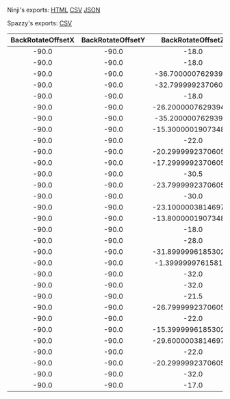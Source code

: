Ninji's exports: [HTML](https://wuffs.org/acnh/bcsv_140/html/CharaMakeHairStyleParam.html) [CSV](https://wuffs.org/acnh/bcsv_140/csv/CharaMakeHairStyleParam.csv) [JSON](https://wuffs.org/acnh/bcsv_140/json/CharaMakeHairStyleParam.json)

Spazzy's exports: [CSV](JSON)

| BackRotateOffsetX | BackRotateOffsetY | BackRotateOffsetZ | BackTransOffsetX | BackTransOffsetY | BackTransOffsetZ | FrontRotateOffsetX | FrontRotateOffsetY | FrontRotateOffsetZ | FrontTransOffsetX | FrontTransOffsetY | FrontTransOffsetZ | LeftRotateOffsetX | LeftRotateOffsetY | LeftRotateOffsetZ | LeftTransOffsetX | LeftTransOffsetY | LeftTransOffsetZ | PeakRotateOffsetX | PeakRotateOffsetY | PeakRotateOffsetZ | PeakTransOffsetX | PeakTransOffsetY | PeakTransOffsetZ | RightRotateOffsetX | RightRotateOffsetY | RightRotateOffsetZ | RightTransOffsetX | RightTransOffsetY | RightTransOffsetZ | TopRotateOffsetX | TopRotateOffsetY | TopRotateOffsetZ | TopTransOffsetX | TopTransOffsetY | TopTransOffsetZ | UniqueID | CapResName | InvisibleEarL | InvisibleEarR | Label | Name | ResName |
|:--:|:--:|:--:|:--:|:--:|:--:|:--:|:--:|:--:|:--:|:--:|:--:|:--:|:--:|:--:|:--:|:--:|:--:|:--:|:--:|:--:|:--:|:--:|:--:|:--:|:--:|:--:|:--:|:--:|:--:|:--:|:--:|:--:|:--:|:--:|:--:|:--:|:--:|:--:|:--:|:--:|:--:|:--:|
| -90.0 | -90.0 | -18.0 | 6.050000190734863 | -1.5099999904632568 | 0.0 | -90.0 | -90.0 | 0.0 | 6.199999809265137 | 0.4000000059604645 | 0.0 | 227.0 | 178.0 | 88.0 | 5.25 | -0.44999998807907104 | 2.380000114440918 | -90.0 | -90.0 | -2.799999952316284 | 6.300000190734863 | -0.30000001192092896 | 0.0 | 227.0 | 2.0 | 88.0 | 5.25 | -0.44999998807907104 | -2.5399999618530273 | -90.0 | -90.0 | -2.799999952316284 | 5.949999809265137 | -0.30000001192092896 | 0.0 | 0 | '' | 0 | 0 | 'HairStyle0' | 'HairStyle0' | 'PlayerHair00' | 
| -90.0 | -90.0 | -18.0 | 6.050000190734863 | -1.5099999904632568 | 0.0 | -90.0 | -90.0 | 0.0 | 6.199999809265137 | 0.9599999785423279 | 0.0 | 220.0 | 190.0 | 88.0 | 5.579999923706055 | 0.3100000023841858 | 2.0899999141693115 | -90.0 | -90.0 | 0.0 | 6.300000190734863 | 0.029999999329447746 | 0.0 | 220.0 | -10.0 | 88.0 | 5.639999866485596 | 0.3100000023841858 | -2.140000104904175 | -90.0 | -90.0 | -2.799999952316284 | 6.0 | -0.30000001192092896 | 0.0 | 1 | '' | 0 | 0 | 'HairStyle1' | 'HairStyle1' | 'PlayerHair01' | 
| -90.0 | -90.0 | -36.70000076293945 | 6.570000171661377 | -1.9500000476837158 | 0.0 | -90.0 | -90.0 | 0.0 | 6.199999809265137 | 1.899999976158142 | 0.0 | 237.0 | 178.0 | 88.0 | 5.25 | -0.44999998807907104 | 2.8499999046325684 | -90.0 | -90.0 | 0.0 | 7.239999771118164 | 0.27000001072883606 | 0.0 | 237.0 | 2.0 | 88.0 | 5.25 | -0.44999998807907104 | -2.930000066757202 | -90.0 | -90.0 | -8.600000381469727 | 6.75 | -0.30000001192092896 | 0.0 | 2 | '' | 1 | 1 | 'HairStyle2' | 'HairStyle2' | 'PlayerHair02' | 
| -90.0 | -90.0 | -32.79999923706055 | 5.71999979019165 | -2.380000114440918 | 0.0 | -90.0 | -90.0 | 0.0 | 6.199999809265137 | 1.5800000429153442 | 0.0 | 230.0 | 160.0 | 88.0 | 5.25 | -1.25 | 2.5 | -90.0 | -90.0 | -18.399999618530273 | 6.269999980926514 | -1.1399999856948853 | 0.0 | 230.0 | 20.0 | 88.0 | 5.25 | -1.25 | -2.5999999046325684 | -90.0 | -90.0 | -34.0 | 5.420000076293945 | -2.0999999046325684 | 0.0 | 3 | 'PlayerHairCap03' | 0 | 0 | 'HairStyle3' | 'HairStyle3' | 'PlayerHair03' | 
| -90.0 | -90.0 | -18.0 | 6.050000190734863 | -1.5099999904632568 | 0.0 | -90.0 | -90.0 | 0.0 | 6.199999809265137 | 0.7599999904632568 | 0.0 | 227.0 | 178.0 | 88.0 | 5.25 | -0.44999998807907104 | 2.549999952316284 | -90.0 | -90.0 | -2.799999952316284 | 6.300000190734863 | -0.30000001192092896 | 0.0 | 227.0 | 2.0 | 88.0 | 5.25 | -0.44999998807907104 | -2.7100000381469727 | -90.0 | -90.0 | -2.799999952316284 | 5.949999809265137 | -0.30000001192092896 | 0.0 | 4 | '' | 0 | 0 | 'HairStyle4' | 'HairStyle4' | 'PlayerHair04' | 
| -90.0 | -90.0 | -26.200000762939453 | 6.349999904632568 | -1.9500000476837158 | 0.0 | -90.0 | -90.0 | 0.0 | 6.199999809265137 | 0.9599999785423279 | 0.0 | 233.0 | 178.0 | 88.0 | 5.25 | -0.44999998807907104 | 2.7799999713897705 | -90.0 | -90.0 | -2.799999952316284 | 6.71999979019165 | -0.375 | 0.0 | 233.0 | 2.0 | 88.0 | 5.300000190734863 | -0.44999998807907104 | -2.9000000953674316 | -90.0 | -90.0 | -8.0 | 6.300000190734863 | -0.75 | 0.0 | 5 | 'PlayerHairCap05' | 1 | 1 | 'HairStyle5' | 'HairStyle5' | 'PlayerHair05' | 
| -90.0 | -90.0 | -35.20000076293945 | 6.289999961853027 | -2.2200000286102295 | 0.0 | -90.0 | -90.0 | 0.0 | 6.199999809265137 | 0.949999988079071 | 0.0 | 237.0 | 178.0 | 88.0 | 5.25 | -0.44999998807907104 | 2.799999952316284 | -90.0 | -90.0 | -4.199999809265137 | 6.800000190734863 | -0.47999998927116394 | 0.0 | 237.0 | 2.0 | 88.0 | 5.25 | -0.44999998807907104 | -2.950000047683716 | -90.0 | -90.0 | -14.5 | 6.300000190734863 | -1.059999942779541 | 0.0 | 6 | '' | 0 | 1 | 'HairStyle6' | 'HairStyle6' | 'PlayerHair06' | 
| -90.0 | -90.0 | -15.300000190734863 | 6.550000190734863 | -2.2100000381469727 | 0.0 | -90.0 | -90.0 | 0.0 | 6.099999904632568 | 0.9599999785423279 | 0.0 | 235.0 | 182.0 | 88.0 | 5.25 | -0.44999998807907104 | 2.799999952316284 | -90.0 | -90.0 | 3.5 | 6.699999809265137 | -0.30000001192092896 | 0.0 | 235.0 | -2.0 | 88.0 | 5.25 | -0.44999998807907104 | -2.950000047683716 | -90.0 | -90.0 | 0.0 | 6.5 | -0.6499999761581421 | 0.0 | 7 | 'PlayerHairCap07' | 1 | 1 | 'HairStyle7' | 'HairStyle7' | 'PlayerHair07' | 
| -90.0 | -90.0 | -22.0 | 6.71999979019165 | -2.259999990463257 | 0.0 | -90.0 | -90.0 | 0.0 | 6.199999809265137 | 1.2599999904632568 | 0.0 | 237.0 | 178.0 | 88.0 | 5.25 | -0.44999998807907104 | 3.25 | -90.0 | -90.0 | -1.100000023841858 | 7.0 | -0.8600000143051147 | 0.0 | 237.0 | 2.0 | 88.0 | 5.300000190734863 | -0.44999998807907104 | -3.3499999046325684 | -90.0 | -90.0 | -2.0999999046325684 | 6.599999904632568 | -0.9100000262260437 | 0.0 | 8 | 'PlayerHairCap08' | 0 | 0 | 'HairStyle8' | 'HairStyle8' | 'PlayerHair08' | 
| -90.0 | -90.0 | -20.299999237060547 | 6.300000190734863 | -1.7400000095367432 | 0.0 | -90.0 | -90.0 | 0.0 | 6.199999809265137 | 1.0099999904632568 | 0.0 | 233.0 | 178.0 | 88.0 | 5.25 | -0.44999998807907104 | 2.950000047683716 | -90.0 | -90.0 | -16.200000762939453 | 6.400000095367432 | -1.3799999952316284 | 0.0 | 233.0 | 2.0 | 88.0 | 5.25 | -0.44999998807907104 | -3.0999999046325684 | -90.0 | -90.0 | -2.799999952316284 | 6.260000228881836 | -0.3700000047683716 | 0.0 | 9 | 'PlayerHairCap09' | 0 | 0 | 'HairStyle9' | 'HairStyle9' | 'PlayerHair09' | 
| -90.0 | -90.0 | -17.299999237060547 | 6.610000133514404 | -1.8799999952316284 | 0.0 | -90.0 | -90.0 | 0.0 | 6.199999809265137 | 1.4299999475479126 | 0.0 | 242.0 | 175.0 | 88.0 | 5.25 | -0.44999998807907104 | 2.8499999046325684 | -90.0 | -90.0 | -1.100000023841858 | 6.940000057220459 | -0.05000000074505806 | 0.0 | 242.0 | 5.0 | 88.0 | 5.25 | -0.44999998807907104 | -2.950000047683716 | -90.0 | -90.0 | -11.5 | 6.599999904632568 | -0.800000011920929 | 0.0 | 10 | 'PlayerHairCap10' | 1 | 1 | 'HairStyle10' | 'HairStyle10' | 'PlayerHair10' | 
| -90.0 | -90.0 | -30.5 | 6.199999809265137 | -2.4000000953674316 | 0.0 | -90.0 | -90.0 | 0.0 | 6.199999809265137 | 1.1399999856948853 | 0.0 | 237.0 | 178.0 | 88.0 | 5.25 | -0.44999998807907104 | 2.8499999046325684 | -90.0 | -90.0 | -1.7000000476837158 | 6.730000019073486 | -0.30000001192092896 | 0.0 | 237.0 | 2.0 | 88.0 | 5.300000190734863 | -0.44999998807907104 | -2.950000047683716 | -90.0 | -90.0 | -2.799999952316284 | 6.400000095367432 | -0.5299999713897705 | 0.0 | 11 | '' | 1 | 1 | 'HairStyle11' | 'HairStyle11' | 'PlayerHair11' | 
| -90.0 | -90.0 | -23.799999237060547 | 6.360000133514404 | -2.0899999141693115 | 0.0 | -90.0 | -90.0 | 0.0 | 6.199999809265137 | 0.8999999761581421 | 0.0 | 235.0 | 182.0 | 88.0 | 5.25 | -0.44999998807907104 | 3.0 | -90.0 | -90.0 | -1.6799999475479126 | 6.71999979019165 | -0.5 | 0.0 | 235.0 | -2.0 | 88.0 | 5.25 | -0.44999998807907104 | -3.049999952316284 | -90.0 | -90.0 | -2.799999952316284 | 6.380000114440918 | -0.6499999761581421 | 0.0 | 12 | 'PlayerHairCap12' | 0 | 0 | 'HairStyle12' | 'HairStyle12' | 'PlayerHair12' | 
| -90.0 | -90.0 | -30.0 | 6.0 | -2.0399999618530273 | 0.0 | -90.0 | -90.0 | 4.650000095367432 | 6.349999904632568 | 1.0 | 0.0 | 230.0 | 178.0 | 88.0 | 5.25 | -0.44999998807907104 | 2.5999999046325684 | -90.0 | -90.0 | -2.799999952316284 | 6.5 | -0.23000000417232513 | 0.0 | 230.0 | 2.0 | 88.0 | 5.300000190734863 | -0.44999998807907104 | -2.700000047683716 | -90.0 | -90.0 | -6.0 | 6.130000114440918 | -0.5 | 0.0 | 13 | '' | 0 | 0 | 'HairStyle13' | 'HairStyle13' | 'PlayerHair13' | 
| -90.0 | -90.0 | -23.100000381469727 | 6.71999979019165 | -2.1600000858306885 | 0.0 | -90.0 | -90.0 | 0.0 | 6.449999809265137 | 1.7999999523162842 | 0.0 | 220.0 | 155.0 | 88.0 | 6.300000190734863 | -0.3799999952316284 | 3.450000047683716 | -90.0 | -90.0 | -9.800000190734863 | 7.019999980926514 | -1.0399999618530273 | 0.0 | 210.0 | 10.0 | 88.0 | 6.099999904632568 | 0.4699999988079071 | -3.6500000953674316 | -90.0 | -90.0 | -26.5 | 6.329999923706055 | -2.2300000190734863 | 0.0 | 14 | 'PlayerHairCap14' | 0 | 0 | 'HairStyle14' | 'HairStyle14' | 'PlayerHair14' | 
| -90.0 | -90.0 | -13.800000190734863 | 6.210000038146973 | -1.4299999475479126 | 0.0 | -90.0 | -90.0 | 0.0 | 6.199999809265137 | 0.5099999904632568 | 0.0 | 227.0 | 170.0 | 88.0 | 5.25 | -0.6499999761581421 | 2.5 | -90.0 | -90.0 | 0.0 | 6.349999904632568 | -0.30000001192092896 | 0.0 | 227.0 | 10.0 | 88.0 | 5.25 | -0.6499999761581421 | -2.549999952316284 | -90.0 | -90.0 | -2.799999952316284 | 6.0 | -0.30000001192092896 | 0.0 | 15 | '' | 0 | 0 | 'HairStyle15' | 'HairStyle15' | 'PlayerHair15' | 
| -90.0 | -90.0 | -18.0 | 6.050000190734863 | -1.5099999904632568 | 0.0 | -90.0 | -90.0 | 0.0 | 6.199999809265137 | 0.9300000071525574 | 0.0 | 225.0 | 193.0 | 88.0 | 5.400000095367432 | 0.25 | 2.2799999713897705 | -90.0 | -90.0 | -2.799999952316284 | 6.320000171661377 | -0.15000000596046448 | 0.0 | 225.0 | -13.0 | 88.0 | 5.400000095367432 | 0.25 | -2.430000066757202 | -90.0 | -90.0 | -2.799999952316284 | 6.0 | -0.30000001192092896 | 0.0 | 16 | '' | 0 | 0 | 'HairStyle16' | 'HairStyle16' | 'PlayerHair16' | 
| -90.0 | -90.0 | -28.0 | 5.869999885559082 | -2.4000000953674316 | 0.0 | -90.0 | -90.0 | 3.0 | 6.300000190734863 | 0.6600000262260437 | 0.0 | 230.0 | 178.0 | 88.0 | 5.25 | -0.44999998807907104 | 2.700000047683716 | -90.0 | -90.0 | -22.5 | 6.119999885559082 | -1.7999999523162842 | 0.0 | 230.0 | 2.0 | 88.0 | 5.25 | -0.44999998807907104 | -2.819999933242798 | -90.0 | -90.0 | -9.0 | 6.050000190734863 | -0.800000011920929 | 0.0 | 17 | '' | 0 | 0 | 'HairStyle17' | 'HairStyle17' | 'PlayerHair17' | 
| -90.0 | -90.0 | -31.899999618530273 | 5.679999828338623 | -2.2899999618530273 | 0.0 | -90.0 | -90.0 | 0.0 | 6.199999809265137 | 0.800000011920929 | 0.0 | 227.0 | 170.0 | 88.0 | 5.25 | -0.6000000238418579 | 2.5 | -90.0 | -90.0 | -12.699999809265137 | 6.199999809265137 | -0.8999999761581421 | 0.0 | 227.0 | 10.0 | 88.0 | 5.25 | -0.6000000238418579 | -2.5999999046325684 | -90.0 | -90.0 | -12.199999809265137 | 5.860000133514404 | -0.8299999833106995 | 0.0 | 18 | '' | 0 | 0 | 'HairStyle18' | 'HairStyle18' | 'PlayerHair18' | 
| -90.0 | -90.0 | -1.399999976158142 | 6.679999828338623 | -1.25 | 0.0 | -90.0 | -90.0 | 0.0 | 6.199999809265137 | 1.4299999475479126 | 0.0 | 245.0 | 215.0 | 88.0 | 5.75 | 0.8999999761581421 | 2.3299999237060547 | -90.0 | -90.0 | -22.600000381469727 | 6.650000095367432 | -2.299999952316284 | 0.0 | 245.0 | -35.0 | 88.0 | 5.829999923706055 | 0.8999999761581421 | -2.380000114440918 | -90.0 | -90.0 | 4.320000171661377 | 6.699999809265137 | 0.07999999821186066 | 0.0 | 19 | 'PlayerHairCap19' | 0 | 0 | 'HairStyle19' | 'HairStyle19' | 'PlayerHair19' | 
| -90.0 | -90.0 | -32.0 | 5.920000076293945 | -2.450000047683716 | 0.0 | -90.0 | -90.0 | 0.0 | 6.199999809265137 | 0.9300000071525574 | 0.0 | 220.0 | 150.0 | 88.0 | 5.5 | -1.7000000476837158 | 2.299999952316284 | -90.0 | -90.0 | -17.600000381469727 | 6.449999809265137 | -1.2899999618530273 | 0.0 | 220.0 | 30.0 | 88.0 | 5.53000020980835 | -1.7999999523162842 | -2.380000114440918 | -90.0 | -90.0 | -2.799999952316284 | 6.300000190734863 | -0.3700000047683716 | 0.0 | 20 | 'PlayerHairCap20' | 0 | 0 | 'HairStyle20' | 'HairStyle20' | 'PlayerHair20' | 
| -90.0 | -90.0 | -32.0 | 5.699999809265137 | -2.299999952316284 | 0.0 | -90.0 | -90.0 | 0.0 | 6.199999809265137 | 0.6000000238418579 | 0.0 | 227.0 | 178.0 | 88.0 | 5.25 | -0.44999998807907104 | 2.5 | -90.0 | -90.0 | -2.799999952316284 | 6.300000190734863 | -0.30000001192092896 | 0.0 | 227.0 | 2.0 | 88.0 | 5.300000190734863 | -0.44999998807907104 | -2.5999999046325684 | -90.0 | -90.0 | -2.799999952316284 | 6.0 | -0.30000001192092896 | 0.0 | 21 | '' | 0 | 0 | 'HairStyle21' | 'HairStyle21' | 'PlayerHair21' | 
| -90.0 | -90.0 | -21.5 | 6.199999809265137 | -2.130000114440918 | 0.0 | -90.0 | -90.0 | 5.0 | 6.324999809265137 | 1.100000023841858 | 0.0 | 220.0 | 180.0 | 88.0 | 5.900000095367432 | -0.4000000059604645 | 2.4000000953674316 | -90.0 | -90.0 | -13.0 | 6.389999866485596 | -1.8200000524520874 | 0.0 | 230.0 | 0.0 | 88.0 | 5.5 | -0.4000000059604645 | -2.8499999046325684 | -90.0 | -90.0 | -9.600000381469727 | 6.179999828338623 | -1.1299999952316284 | 0.0 | 22 | '' | 0 | 0 | 'HairStyle22' | 'HairStyle22' | 'PlayerHair22' | 
| -90.0 | -90.0 | -26.799999237060547 | 6.5 | -2.430000066757202 | 0.0 | -90.0 | -90.0 | 0.0 | 6.199999809265137 | 1.7699999809265137 | 0.0 | 235.0 | 182.0 | 88.0 | 5.25 | -0.44999998807907104 | 3.0999999046325684 | -90.0 | -90.0 | -9.350000381469727 | 6.96999979019165 | -0.9800000190734863 | 0.0 | 235.0 | -2.0 | 88.0 | 5.400000095367432 | -0.44999998807907104 | -3.200000047683716 | -90.0 | -90.0 | -13.600000381469727 | 6.670000076293945 | -1.3300000429153442 | 0.0 | 23 | '' | 0 | 0 | 'HairStyle23' | 'HairStyle23' | 'PlayerHair23' | 
| -90.0 | -90.0 | -22.0 | 6.800000190734863 | -2.5399999618530273 | 0.0 | -90.0 | -90.0 | 0.0 | 6.199999809265137 | 1.4199999570846558 | 0.0 | 240.0 | 188.0 | 88.0 | 5.25 | -0.44999998807907104 | 3.4000000953674316 | -90.0 | -90.0 | -15.0 | 6.880000114440918 | -1.8600000143051147 | 0.0 | 240.0 | -10.0 | 88.0 | 5.300000190734863 | -0.44999998807907104 | -3.549999952316284 | -90.0 | -90.0 | -15.0 | 6.679999828338623 | -1.7400000095367432 | 0.0 | 24 | 'PlayerHairCap24' | 0 | 0 | 'HairStyle24' | 'HairStyle24' | 'PlayerHair24' | 
| -90.0 | -90.0 | -15.399999618530273 | 6.659999847412109 | -2.640000104904175 | 0.0 | -90.0 | -90.0 | 0.0 | 6.170000076293945 | 0.8199999928474426 | 0.0 | 224.0 | 180.0 | 88.0 | 6.0 | -0.44999998807907104 | 2.6500000953674316 | -90.0 | -90.0 | 0.0 | 7.0 | -0.7300000190734863 | 0.0 | 224.0 | 0.0 | 88.0 | 6.099999904632568 | -0.44999998807907104 | -2.619999885559082 | -90.0 | -90.0 | 4.0 | 6.869999885559082 | 0.0 | 0.0 | 25 | 'PlayerHairCap25' | 0 | 0 | 'HairStyle25' | 'HairStyle25' | 'PlayerHair25' | 
| -90.0 | -90.0 | -29.600000381469727 | 5.900000095367432 | -2.4200000762939453 | 0.0 | -90.0 | -90.0 | 0.0 | 6.199999809265137 | -0.8149999976158142 | 0.0 | 230.0 | 145.0 | 88.0 | 5.199999809265137 | -1.7000000476837158 | 2.5 | -90.0 | -90.0 | -24.799999237060547 | 6.070000171661377 | -2.049999952316284 | 0.0 | 230.0 | 35.0 | 88.0 | 5.25 | -1.7000000476837158 | -2.549999952316284 | -90.0 | -90.0 | -27.5 | 5.849999904632568 | -1.6699999570846558 | 0.0 | 26 | '' | 0 | 0 | 'HairStyle26' | 'HairStyle26' | 'PlayerHair26' | 
| -90.0 | -90.0 | -22.0 | 6.550000190734863 | -2.0 | 0.0 | -90.0 | -90.0 | 0.0 | 6.119999885559082 | 1.3799999952316284 | 0.0 | 227.0 | 190.0 | 88.0 | 6.400000095367432 | 0.33000001311302185 | 3.0 | -90.0 | -90.0 | -30.0 | 6.630000114440918 | -1.7999999523162842 | 0.0 | 227.0 | 0.0 | 88.0 | 6.400000095367432 | 0.33000001311302185 | -3.200000047683716 | -90.0 | -90.0 | -24.0 | 6.599999904632568 | -1.4700000286102295 | 0.0 | 27 | '' | 0 | 0 | 'HairStyle27' | 'HairStyle27' | 'PlayerHair27' | 
| -90.0 | -90.0 | -20.299999237060547 | 6.389999866485596 | -2.4600000381469727 | 0.0 | -90.0 | -90.0 | 0.0 | 6.199999809265137 | 0.800000011920929 | 0.0 | 235.0 | 182.0 | 88.0 | 5.25 | -0.44999998807907104 | 2.950000047683716 | -90.0 | -90.0 | -3.8499999046325684 | 6.679999828338623 | -1.0399999618530273 | 0.0 | 235.0 | -2.0 | 88.0 | 5.400000095367432 | -0.44999998807907104 | -3.0999999046325684 | -90.0 | -90.0 | -1.399999976158142 | 6.400000095367432 | -0.7799999713897705 | 0.0 | 28 | '' | 0 | 0 | 'HairStyle28' | 'HairStyle28' | 'PlayerHair28' | 
| -90.0 | -90.0 | -32.0 | 5.699999809265137 | -2.299999952316284 | 0.0 | -90.0 | -90.0 | 0.0 | 6.199999809265137 | 0.4000000059604645 | 0.0 | 227.0 | 175.0 | 88.0 | 5.25 | -0.4699999988079071 | 2.5299999713897705 | -90.0 | -90.0 | -2.799999952316284 | 6.300000190734863 | -0.30000001192092896 | 0.0 | 227.0 | 5.0 | 88.0 | 5.300000190734863 | -0.4699999988079071 | -2.569999933242798 | -90.0 | -90.0 | -2.799999952316284 | 5.949999809265137 | -0.30000001192092896 | 0.0 | 29 | 'PlayerHairCap29' | 0 | 0 | 'HairStyle29' | 'HairStyle29' | 'PlayerHair29' | 
| -90.0 | -90.0 | -17.0 | 6.71999979019165 | -1.5299999713897705 | 0.0 | -90.0 | -90.0 | 0.0 | 6.199999809265137 | 1.559999942779541 | 0.0 | 230.0 | 190.0 | 88.0 | 5.699999809265137 | 0.029999999329447746 | 2.9000000953674316 | -90.0 | -90.0 | -7.340000152587891 | 6.900000095367432 | -0.8700000047683716 | 0.0 | 240.0 | 15.0 | 88.0 | 5.269999980926514 | -1.2000000476837158 | -3.200000047683716 | -90.0 | -90.0 | -23.299999237060547 | 6.260000228881836 | -1.899999976158142 | 0.0 | 30 | 'PlayerHairCap30' | 0 | 0 | 'HairStyle30' | 'HairStyle30' | 'PlayerHair30' | 
